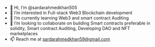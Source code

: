 - 👋 Hi, I’m @sardarahmedkhan505
- 👀 I’m interested in Full-stack Web3 Blockchain development
- 🌱 I’m currently learning Web3 and smart contract Auditing
- 💞️ I’m looking to collaborate on building Smart contracts preferable in solidity, Smart contract Auditing, Developing DAO and NFT marketplaces
- 📫 Reach me at sardarahmedkhan59@gmail.com

<!---
sardarahmedkhan505/sardarahmedkhan505 is a ✨ special ✨ repository because its `README.md` (this file) appears on your GitHub profile.
You can click the Preview link to take a look at your changes.
--->
